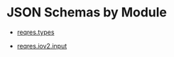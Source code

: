 
# JSON Schemas by Module

* [reqres.types](reqres/types/index.md)

* [reqres.iov2.input](reqres/iov2/input/index.md)

